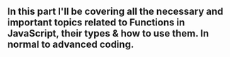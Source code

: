 ## In this part I'll be covering all the necessary and important topics related to Functions in JavaScript, their types & how to use them. In normal to advanced coding.